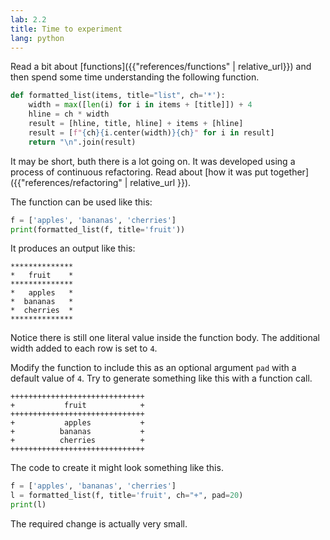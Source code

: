 ```yaml
---
lab: 2.2
title: Time to experiment
lang: python
---
```


Read a bit about [functions]({{"references/functions" | relative_url}}) and then spend some time understanding the following function.

```python
def formatted_list(items, title="list", ch='*'):
    width = max([len(i) for i in items + [title]]) + 4
    hline = ch * width
    result = [hline, title, hline] + items + [hline]
    result = [f"{ch}{i.center(width)}{ch}" for i in result]
    return "\n".join(result)
```

It may be short, buth there is a lot going on.
It was developed using a process of continuous refactoring.
Read about [how it was put together]({{"references/refactoring" | relative_url }}).

The function can be used like this:

```python
f = ['apples', 'bananas', 'cherries']
print(formatted_list(f, title='fruit'))
```

It produces an output like this:

```plaintext
**************
*   fruit    *
**************
*   apples   *
*  bananas   *
*  cherries  *
**************
```

Notice there is still one literal value inside the function body.
The additional width added to each row is set to `4`.

Modify the function to include this as an optional argument `pad` with a default value of `4`.
Try to generate something like this with a function call.

```plaintext
++++++++++++++++++++++++++++++
+           fruit            +
++++++++++++++++++++++++++++++
+           apples           +
+          bananas           +
+          cherries          +
++++++++++++++++++++++++++++++
```

The code to create it might look something like this.

```python
f = ['apples', 'bananas', 'cherries']
l = formatted_list(f, title='fruit', ch="+", pad=20)
print(l)
```

The required change is actually very small.
